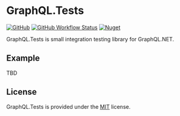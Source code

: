 # GraphQL.Tests

[![GitHub](https://img.shields.io/github/license/GDATASoftwareAG/graphql.tests-net)](https://raw.githubusercontent.com/GDATASoftwareAG/graphql.tests-net/LICENSE)
[![GitHub Workflow Status](https://img.shields.io/github/workflow/status/GDATASoftwareAG/graphql.tests-net/.NET)](https://github.com/GDATASoftwareAG/graphql.tests-net/actions)
[![Nuget](https://img.shields.io/nuget/v/GraphQL.Tests)](https://www.nuget.org/packages/GraphQL.Tests/)

GraphQL.Tests is small integration testing library for GraphQL.NET.

## Example

TBD

## License

GraphQL.Tests is provided under the [MIT](./LICENSE) license.
